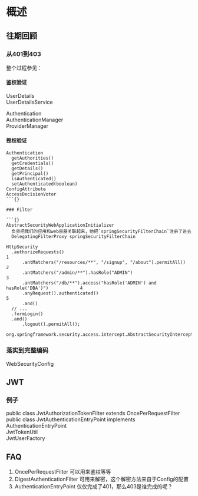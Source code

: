 # 概述

## 往期回顾

### 从401到403

整个过程参见：

#### 鉴权验证

UserDetails  
UserDetailsService  

Authentication  
AuthenticationManager  
ProviderManager  

#### 授权验证

```{}
Authentication 
  getAuthorities()
  getCredentials()
  getDetails()
  getPrincipal()
  isAuthenticated()
  setAuthenticated(boolean) 
ConfigAttribute  
AccessDecisionVoter  
```{}

### Filter

```{}
AbstractSecurityWebApplicationInitializer  
  负责把我们的应用和web容器关联起来，他把`springSecurityFilterChain`注册了进去  
  DelegatingFilterProxy springSecurityFilterChain  

HttpSecurity
  .authorizeRequests()                                                                1
      .antMatchers("/resources/**", "/signup", "/about").permitAll()                  2
      .antMatchers("/admin/**").hasRole("ADMIN")                                      3
      .antMatchers("/db/**").access("hasRole('ADMIN') and hasRole('DBA')")            4
      .anyRequest().authenticated()                                                   5
      .and()
  // ...
  .formLogin()
  .and()
      .logout().permitAll();

org.springframework.security.access.intercept.AbstractSecurityInterceptor.beforeInvocation(Object)
```

### 落实到完整编码

WebSecurityConfig

## JWT

### 例子

public class JwtAuthorizationTokenFilter extends OncePerRequestFilter  
public class JwtAuthenticationEntryPoint implements AuthenticationEntryPoint  
JwtTokenUtil  
JwtUserFactory  

## FAQ

1. OncePerRequestFilter 可以用来鉴权等等
2. DigestAuthenticationFilter  可用来解密，这个解密方法来自于Config的配置
3. AuthenticationEntryPoint 仅仅完成了401，那么403是谁完成的呢？